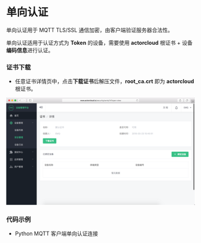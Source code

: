 # 单向认证

单向认证用于 MQTT TLS/SSL 通信加密，由客户端验证服务器合法性。

单向认证适用于认证方式为 **Token** 的设备，需要使用 **actorcloud** 根证书 + 设备**编码信息**进行认证。


### 证书下载

- 任意证书详情页中，点击**下载证书**后解压文件，**root_ca.crt** 即为 **actorcloud** 根证书。

![](/images/certs_download.png)



### 代码示例

- Python MQTT 客户端单向认证连接
